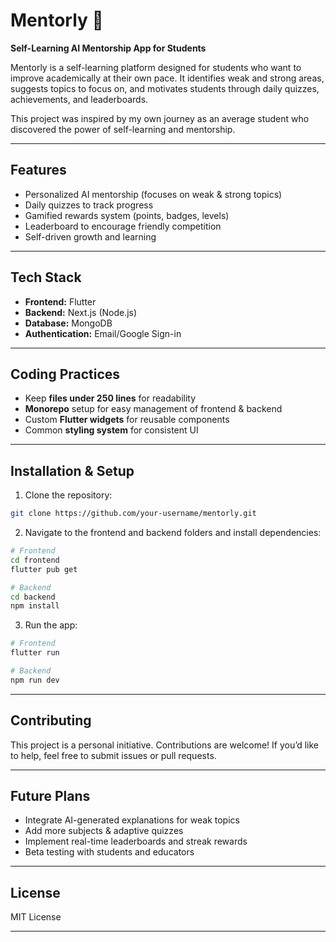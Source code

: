 

# Mentorly 🚀

**Self-Learning AI Mentorship App for Students**

Mentorly is a self-learning platform designed for students who want to improve academically at their own pace. It identifies weak and strong areas, suggests topics to focus on, and motivates students through daily quizzes, achievements, and leaderboards.

This project was inspired by my own journey as an average student who discovered the power of self-learning and mentorship.

---

## Features

* Personalized AI mentorship (focuses on weak & strong topics)
* Daily quizzes to track progress
* Gamified rewards system (points, badges, levels)
* Leaderboard to encourage friendly competition
* Self-driven growth and learning

---

## Tech Stack

* **Frontend:** Flutter
* **Backend:** Next.js (Node.js)
* **Database:** MongoDB
* **Authentication:** Email/Google Sign-in

---

## Coding Practices

* Keep **files under 250 lines** for readability
* **Monorepo** setup for easy management of frontend & backend
* Custom **Flutter widgets** for reusable components
* Common **styling system** for consistent UI

---

## Installation & Setup

1. Clone the repository:

```bash
git clone https://github.com/your-username/mentorly.git
```

2. Navigate to the frontend and backend folders and install dependencies:

```bash
# Frontend
cd frontend
flutter pub get

# Backend
cd backend
npm install
```

3. Run the app:

```bash
# Frontend
flutter run

# Backend
npm run dev
```

---

## Contributing

This project is a personal initiative. Contributions are welcome! If you’d like to help, feel free to submit issues or pull requests.

---

## Future Plans

* Integrate AI-generated explanations for weak topics
* Add more subjects & adaptive quizzes
* Implement real-time leaderboards and streak rewards
* Beta testing with students and educators

---

## License

MIT License

---


